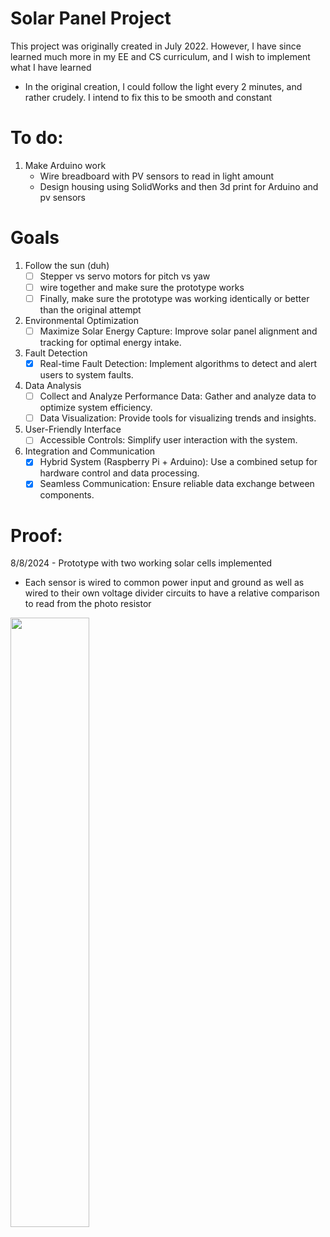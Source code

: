 # Solar Panel Project
This project was originally created in July 2022. However, I have since learned much more in my EE and CS curriculum, and I wish to implement what I have learned
- In the original creation, I could follow the light every 2 minutes, and rather crudely. I intend to fix this to be smooth and constant
# To do:
1. Make Arduino work
   - Wire breadboard with PV sensors to read in light amount
   - Design housing using SolidWorks and then 3d print for Arduino and pv sensors

# Goals
1. Follow the sun (duh)
   - [ ] Stepper vs servo motors for pitch vs yaw
   - [ ] wire together and make sure the prototype works
   - [ ] Finally, make sure the prototype was working identically or better than the original attempt
2. Environmental Optimization
   - [ ] Maximize Solar Energy Capture: Improve solar panel alignment and tracking for optimal energy intake.
3. Fault Detection
   - [x] Real-time Fault Detection: Implement algorithms to detect and alert users to system faults.
4. Data Analysis
   - [ ] Collect and Analyze Performance Data: Gather and analyze data to optimize system efficiency.
   - [ ] Data Visualization: Provide tools for visualizing trends and insights.
5. User-Friendly Interface
   - [ ] Accessible Controls: Simplify user interaction with the system.
6. Integration and Communication
    - [x] Hybrid System (Raspberry Pi + Arduino): Use a combined setup for hardware control and data processing.
    - [x] Seamless Communication: Ensure reliable data exchange between components.

# Proof:
8/8/2024 - Prototype with two working solar cells implemented
- Each sensor is wired to common power input and ground as well as wired to their own voltage divider circuits to have a relative comparison to read from the photo resistor

<img src="https://github.com/user-attachments/assets/73f7f326-c8b0-420e-9000-744e345c970b" width="50%" height="50%">


